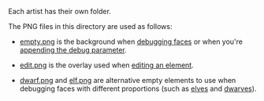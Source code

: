 Each artist has their own folder.

The PNG files in this directory are used as follows:

* [empty.png](empty.png) is the background when
  [debugging faces](https://campaignwiki.org/face/debug/alex/eyes) or
  when you're
  [appending the debug parameter](https://campaignwiki.org/face/gallery/alex/man?debug=1).

* [edit.png](edit.png) is the overlay used when
  [editing an element](https://campaignwiki.org/face/edit/alex/eyes_all_59.png).

* [dwarf.png](dwarf.png) and [elf.png](elf.png) are alternative empty
  elements to use when debugging faces with different proportions
  (such as
  [elves](https://campaignwiki.org/face/debug/alex/hair_elf?empty=elf.png)
  and [dwarves](https://campaignwiki.org/face/debug/alex/hair_dwarf?empty=dwarf.png)).
